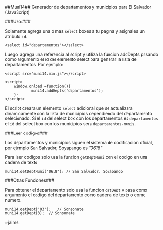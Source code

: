 ##Muni14##
Generador de departamentos y municipios para El Salvador (JavaScript)

###Uso:###

Solamente agrega una o mas `select` boxes a tu pagina y asignales un atributo `id`.

    <select id="departamentos"></select>

Luego, agrega una referencia al script y utiliza la funcion addDepts pasando como argumento el id del elemento select para generar la lista de departamentos. Por ejemplo:

    <script src="muni14.min.js"></script>

    <script>
        window.onload =function(){
                muni14.addDepts('departamentos');
        };
    </script>

El script creara un elemento `select` adicional que se actualizara dinamicamente con la lista de municipios dependiendo del departamento selecionado. Si el `id` del select box con los departamentos es `departamentos` el `id` del select box con los municipios sera `departamentos-munis`.

###Leer codigos###

Los departamentos y municipios siguen el sistema de codificacion oficial, por ejemplo San Salvador, Soyapango es *"0618"*

Para leer codigos solo usa la funcion `getDeptMuni` con el codigo en una cadena de texto

    muni14.getDeptMuni("0618");	// San Salvador, Soyapango


###Otras Funciones###

Para obtener el departamento solo usa la funcion `getDept` y pasa como argumento el codigo del departamento como cadena de texto o como numero.

    muni14.getDept('03');	// Sonsonate
    muni14.getDept(3);	// Sonsonate



~jaime.